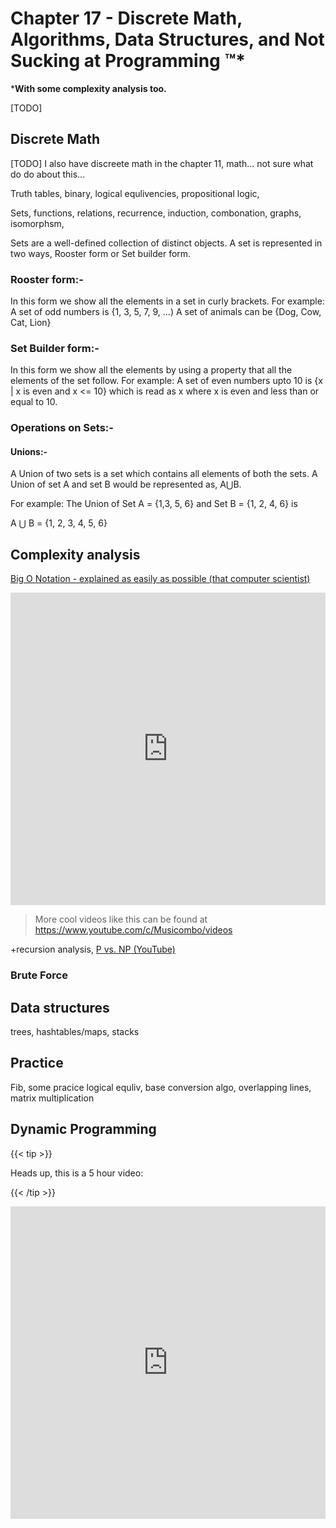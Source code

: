 # Chapter 17 - Discrete Math, Algorithms, Data Structures, and Not Sucking at Programming ™*

***With some complexity analysis too.**

[TODO]

## Discrete Math

[TODO] I also have discreete math in the chapter 11, math... not sure what do do about this...

Truth tables, binary, logical equlivencies, propositional logic,

Sets, functions, relations, recurrence, induction, combonation, graphs, isomorphsm,

Sets are a well-defined collection of distinct objects. A set is represented in two ways, Rooster form or Set builder form.

### Rooster form:-

In this form we show all the elements in a set in curly brackets.
For example: 
A set of odd numbers is {1, 3, 5, 7, 9, ...)
A set of animals can be {Dog, Cow, Cat, Lion}

### Set Builder form:-

In this form we show all the elements by using a property that all the elements of the set follow.
For example:
A set of even numbers upto 10 is {x | x is even and x <= 10}
which is read as x where x is even and less than or equal to 10.

### Operations on Sets:-

#### Unions:-

A Union of two sets is a set which contains all elements of both the sets. A Union of set A and set B would be represented as, A⋃B.

For example:
The Union of Set A = {1,3, 5, 6} and Set B = {1, 2, 4, 6} is

A ⋃ B = {1, 2, 3, 4, 5, 6}

## Complexity analysis

[Big O Notation - explained as easily as possible (that computer scientist)](/home/vega/Downloads/newDrums)

<iframe width="100%" height="500" src="https://www.youtube.com/embed/LOZTuMds3LM?list=WL" frameborder="0" allow="accelerometer; autoplay; clipboard-write; encrypted-media; gyroscope; picture-in-picture" allowfullscreen></iframe>

> More cool videos like this can be found at https://www.youtube.com/c/Musicombo/videos

+recursion analysis, [P vs. NP (YouTube)](https://www.youtube.com/watch?v=YX40hbAHx3s)

### Brute Force

## Data structures

trees, hashtables/maps, stacks

## Practice

Fib, some pracice logical equliv, base conversion algo, overlapping lines, matrix multiplication

## Dynamic Programming

{{< tip >}}

Heads up, this is a 5 hour video:

{{< /tip >}}

<iframe width="100%" height="500" src="https://www.youtube.com/embed/oBt53YbR9Kk?list=WL" frameborder="0" allow="accelerometer; autoplay; clipboard-write; encrypted-media; gyroscope; picture-in-picture" allowfullscreen></iframe>